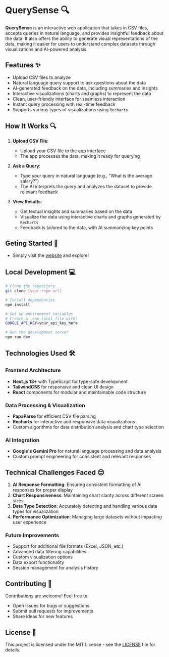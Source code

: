 # QuerySense 🔍

**QuerySense** is an interactive web application that takes in CSV files, accepts queries in natural language, and provides insightful feedback about the data. It also offers the ability to generate visual representations of the data, making it easier for users to understand complex datasets through visualizations and AI-powered analysis.

## Features ✨

- Upload CSV files to analyze
- Natural language query support to ask questions about the data
- AI-generated feedback on the data, including summaries and insights
- Interactive visualizations (charts and graphs) to represent the data
- Clean, user-friendly interface for seamless interaction
- Instant query processing with real-time feedback
- Supports various types of visualizations using `Recharts`

## How It Works 🔍

1. **Upload CSV File**:
   - Upload your CSV file to the app interface
   - The app processes the data, making it ready for querying

2. **Ask a Query**:
   - Type your query in natural language (e.g., "What is the average salary?")
   - The AI interprets the query and analyzes the dataset to provide relevant feedback

3. **View Results**:
   - Get textual insights and summaries based on the data
   - Visualize the data using interactive charts and graphs generated by `Recharts`
   - Feedback is tailored to the data, with AI summarizing key points

## Geting Started 🚀

- Simply visit the [website](https://querysense.vercel.app/) and explore!

## Local Development 💻
```bash
# Clone the repository
git clone [your-repo-url]

# Install dependencies
npm install

# Set up environment variables
# Create a .env.local file with:
GOOGLE_API_KEY=your_api_key_here

# Run the development server
npm run dev
```

## Technologies Used 🛠️

### Frontend Architecture
- **Next.js 13+** with TypeScript for type-safe development
- **TailwindCSS** for responsive and clean UI design
- **React** components for modular and maintainable code structure

### Data Processing & Visualization
- **PapaParse** for efficient CSV file parsing
- **Recharts** for interactive and responsive data visualizations
- Custom algorithms for data distribution analysis and chart type selection

### AI Integration
- **Google's Gemini Pro** for natural language processing and data analysis
- Custom prompt engineering for consistent and relevant responses

## Technical Challenges Faced 😔
1. **AI Response Formatting**: Ensuring consistent formatting of AI responses for proper display
2. **Chart Responsiveness**: Maintaining chart clarity across different screen sizes
3. **Data Type Detection**: Accurately detecting and handling various data types for visualization
4. **Performance Optimization**: Managing large datasets without impacting user experience

### Future Improvements
- Support for additional file formats (Excel, JSON, etc.)
- Advanced data filtering capabilities
- Custom visualization options
- Data export functionality
- Session management for analysis history

## Contributing 🤝

Contributions are welcome! Feel free to:
- Open issues for bugs or suggestions
- Submit pull requests for improvements
- Share ideas for new features

## License 📜

This project is licensed under the MIT License - see the [LICENSE](LICENSE) file for details.
